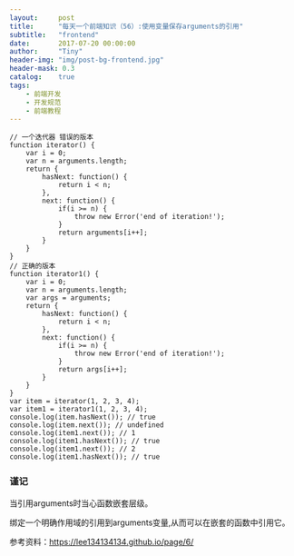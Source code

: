 ```yaml
---
layout:     post
title:      "每天一个前端知识（56）:使用变量保存arguments的引用"
subtitle:   "frontend"
date:       2017-07-20 00:00:00
author:     "Tiny"
header-img: "img/post-bg-frontend.jpg"
header-mask: 0.3
catalog:    true
tags:
    - 前端开发
    - 开发规范
    - 前端教程
---
```


    // 一个迭代器 错误的版本
    function iterator() {
        var i = 0;
        var n = arguments.length;
        return {
            hasNext: function() {
                return i < n;
            },
            next: function() {
                if(i >= n) {
                    throw new Error('end of iteration!');
                }
                return arguments[i++];
            }
        }
    }
    // 正确的版本
    function iterator1() {
        var i = 0;
        var n = arguments.length;
        var args = arguments;
        return {
            hasNext: function() {
                return i < n;
            },
            next: function() {
                if(i >= n) {
                    throw new Error('end of iteration!');
                }
                return args[i++];
            }
        }
    }
    var item = iterator(1, 2, 3, 4);
    var item1 = iterator1(1, 2, 3, 4);
    console.log(item.hasNext()); // true
    console.log(item.next()); // undefined
    console.log(item1.next()); // 1
    console.log(item1.hasNext()); // true
    console.log(item1.next()); // 2
    console.log(item1.hasNext()); // true

### 谨记

当引用arguments时当心函数嵌套层级。

绑定一个明确作用域的引用到arguments变量,从而可以在嵌套的函数中引用它。

参考资料：https://lee134134134.github.io/page/6/



